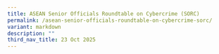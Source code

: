 ```yaml
---
title: ASEAN Senior Officials Roundtable on Cybercrime (SORC)
permalink: /asean-senior-officials-roundtable-on-cybercrime-sorc/
variant: markdown
description: ""
third_nav_title: 23 Oct 2025
---
```

